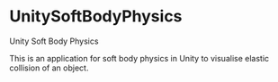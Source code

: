 # UnitySoftBodyPhysics
Unity Soft Body Physics


This is an application for soft body physics in Unity to visualise elastic collision of an object.
